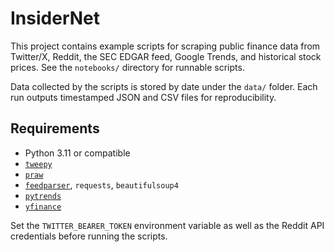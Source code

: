 # InsiderNet

This project contains example scripts for scraping public finance data from Twitter/X, Reddit, the SEC EDGAR feed, Google Trends, and historical stock prices.  See the `notebooks/` directory for runnable scripts.

Data collected by the scripts is stored by date under the `data/` folder.  Each run outputs timestamped JSON and CSV files for reproducibility.

## Requirements
- Python 3.11 or compatible
- [`tweepy`](https://www.tweepy.org/)
- [`praw`](https://praw.readthedocs.io/en/latest/)
- [`feedparser`](https://pypi.org/project/feedparser/), `requests`, `beautifulsoup4`
- [`pytrends`](https://github.com/GeneralMills/pytrends)
- [`yfinance`](https://pypi.org/project/yfinance/)

Set the `TWITTER_BEARER_TOKEN` environment variable as well as the Reddit API credentials before running the scripts.
